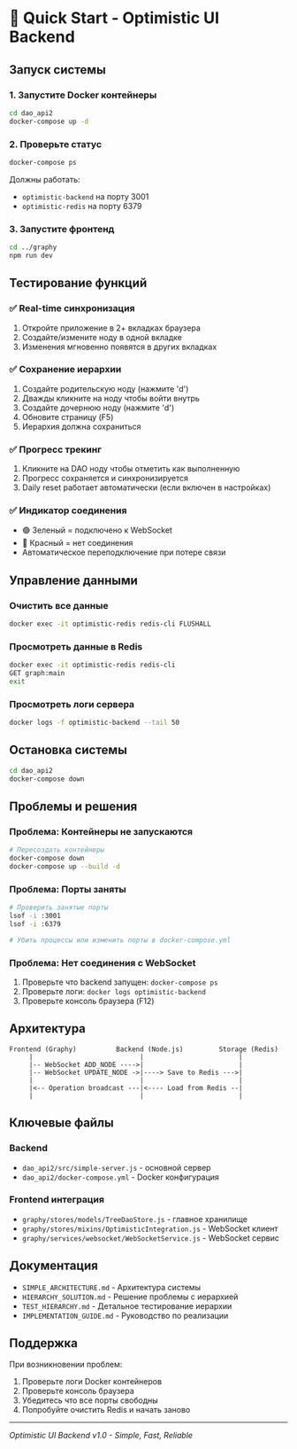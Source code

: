 # 🚀 Quick Start - Optimistic UI Backend

## Запуск системы

### 1. Запустите Docker контейнеры
```bash
cd dao_api2
docker-compose up -d
```

### 2. Проверьте статус
```bash
docker-compose ps
```

Должны работать:
- `optimistic-backend` на порту 3001
- `optimistic-redis` на порту 6379

### 3. Запустите фронтенд
```bash
cd ../graphy
npm run dev
```

## Тестирование функций

### ✅ Real-time синхронизация
1. Откройте приложение в 2+ вкладках браузера
2. Создайте/измените ноду в одной вкладке
3. Изменения мгновенно появятся в других вкладках

### ✅ Сохранение иерархии
1. Создайте родительскую ноду (нажмите 'd')
2. Дважды кликните на ноду чтобы войти внутрь
3. Создайте дочернюю ноду (нажмите 'd')
4. Обновите страницу (F5)
5. Иерархия должна сохраниться

### ✅ Прогресс трекинг
1. Кликните на DAO ноду чтобы отметить как выполненную
2. Прогресс сохраняется и синхронизируется
3. Daily reset работает автоматически (если включен в настройках)

### ✅ Индикатор соединения
- 🟢 Зеленый = подключено к WebSocket
- 🔴 Красный = нет соединения
- Автоматическое переподключение при потере связи

## Управление данными

### Очистить все данные
```bash
docker exec -it optimistic-redis redis-cli FLUSHALL
```

### Просмотреть данные в Redis
```bash
docker exec -it optimistic-redis redis-cli
GET graph:main
exit
```

### Просмотреть логи сервера
```bash
docker logs -f optimistic-backend --tail 50
```

## Остановка системы

```bash
cd dao_api2
docker-compose down
```

## Проблемы и решения

### Проблема: Контейнеры не запускаются
```bash
# Пересоздать контейнеры
docker-compose down
docker-compose up --build -d
```

### Проблема: Порты заняты
```bash
# Проверить занятые порты
lsof -i :3001
lsof -i :6379

# Убить процессы или изменить порты в docker-compose.yml
```

### Проблема: Нет соединения с WebSocket
1. Проверьте что backend запущен: `docker-compose ps`
2. Проверьте логи: `docker logs optimistic-backend`
3. Проверьте консоль браузера (F12)

## Архитектура

```
Frontend (Graphy)          Backend (Node.js)         Storage (Redis)
     |                           |                        |
     |-- WebSocket ADD_NODE ---->|                        |
     |-- WebSocket UPDATE_NODE ->|----> Save to Redis --->|
     |                           |                        |
     |<-- Operation broadcast ---|<---- Load from Redis --|
     |                           |                        |
```

## Ключевые файлы

### Backend
- `dao_api2/src/simple-server.js` - основной сервер
- `dao_api2/docker-compose.yml` - Docker конфигурация

### Frontend интеграция
- `graphy/stores/models/TreeDaoStore.js` - главное хранилище
- `graphy/stores/mixins/OptimisticIntegration.js` - WebSocket клиент
- `graphy/services/websocket/WebSocketService.js` - WebSocket сервис

## Документация

- `SIMPLE_ARCHITECTURE.md` - Архитектура системы
- `HIERARCHY_SOLUTION.md` - Решение проблемы с иерархией
- `TEST_HIERARCHY.md` - Детальное тестирование иерархии
- `IMPLEMENTATION_GUIDE.md` - Руководство по реализации

## Поддержка

При возникновении проблем:
1. Проверьте логи Docker контейнеров
2. Проверьте консоль браузера
3. Убедитесь что все порты свободны
4. Попробуйте очистить Redis и начать заново

---
*Optimistic UI Backend v1.0 - Simple, Fast, Reliable*